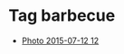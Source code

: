 <!--
title: Tag barbecue
date: 2020-06-28T14:55:35.140Z
tags:
-->
# Tag barbecue

 * [Photo 2015-07-12 12](123884671937.md)